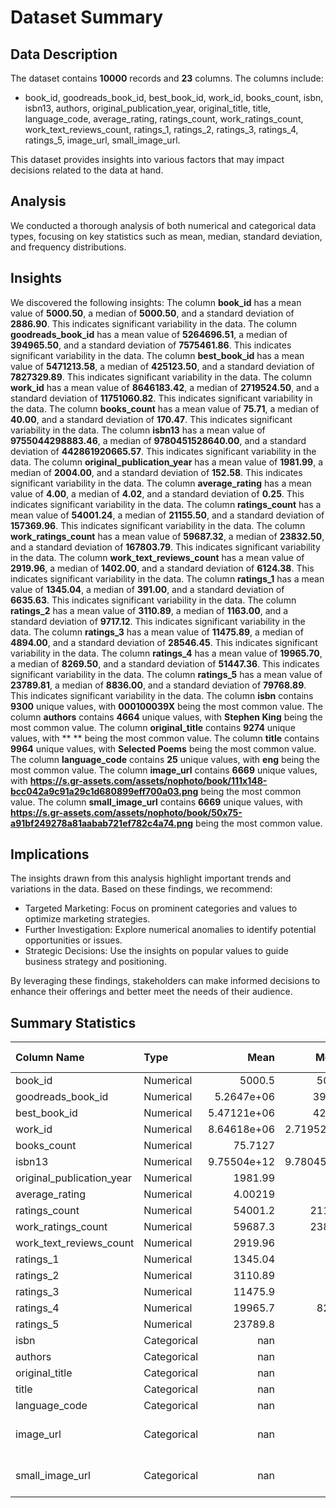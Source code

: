 # Dataset Summary

## Data Description
The dataset contains **10000** records and **23** columns. The columns include:
- book_id, goodreads_book_id, best_book_id, work_id, books_count, isbn, isbn13, authors, original_publication_year, original_title, title, language_code, average_rating, ratings_count, work_ratings_count, work_text_reviews_count, ratings_1, ratings_2, ratings_3, ratings_4, ratings_5, image_url, small_image_url.

This dataset provides insights into various factors that may impact decisions related to the data at hand.

## Analysis
We conducted a thorough analysis of both numerical and categorical data types, focusing on key statistics such as mean, median, standard deviation, and frequency distributions.

## Insights
We discovered the following insights:
The column **book_id** has a mean value of **5000.50**, a median of **5000.50**, and a standard deviation of **2886.90**. This indicates significant variability in the data.
The column **goodreads_book_id** has a mean value of **5264696.51**, a median of **394965.50**, and a standard deviation of **7575461.86**. This indicates significant variability in the data.
The column **best_book_id** has a mean value of **5471213.58**, a median of **425123.50**, and a standard deviation of **7827329.89**. This indicates significant variability in the data.
The column **work_id** has a mean value of **8646183.42**, a median of **2719524.50**, and a standard deviation of **11751060.82**. This indicates significant variability in the data.
The column **books_count** has a mean value of **75.71**, a median of **40.00**, and a standard deviation of **170.47**. This indicates significant variability in the data.
The column **isbn13** has a mean value of **9755044298883.46**, a median of **9780451528640.00**, and a standard deviation of **442861920665.57**. This indicates significant variability in the data.
The column **original_publication_year** has a mean value of **1981.99**, a median of **2004.00**, and a standard deviation of **152.58**. This indicates significant variability in the data.
The column **average_rating** has a mean value of **4.00**, a median of **4.02**, and a standard deviation of **0.25**. This indicates significant variability in the data.
The column **ratings_count** has a mean value of **54001.24**, a median of **21155.50**, and a standard deviation of **157369.96**. This indicates significant variability in the data.
The column **work_ratings_count** has a mean value of **59687.32**, a median of **23832.50**, and a standard deviation of **167803.79**. This indicates significant variability in the data.
The column **work_text_reviews_count** has a mean value of **2919.96**, a median of **1402.00**, and a standard deviation of **6124.38**. This indicates significant variability in the data.
The column **ratings_1** has a mean value of **1345.04**, a median of **391.00**, and a standard deviation of **6635.63**. This indicates significant variability in the data.
The column **ratings_2** has a mean value of **3110.89**, a median of **1163.00**, and a standard deviation of **9717.12**. This indicates significant variability in the data.
The column **ratings_3** has a mean value of **11475.89**, a median of **4894.00**, and a standard deviation of **28546.45**. This indicates significant variability in the data.
The column **ratings_4** has a mean value of **19965.70**, a median of **8269.50**, and a standard deviation of **51447.36**. This indicates significant variability in the data.
The column **ratings_5** has a mean value of **23789.81**, a median of **8836.00**, and a standard deviation of **79768.89**. This indicates significant variability in the data.
The column **isbn** contains **9300** unique values, with **000100039X** being the most common value.
The column **authors** contains **4664** unique values, with **Stephen King** being the most common value.
The column **original_title** contains **9274** unique values, with ** ** being the most common value.
The column **title** contains **9964** unique values, with **Selected Poems** being the most common value.
The column **language_code** contains **25** unique values, with **eng** being the most common value.
The column **image_url** contains **6669** unique values, with **https://s.gr-assets.com/assets/nophoto/book/111x148-bcc042a9c91a29c1d680899eff700a03.png** being the most common value.
The column **small_image_url** contains **6669** unique values, with **https://s.gr-assets.com/assets/nophoto/book/50x75-a91bf249278a81aabab721ef782c4a74.png** being the most common value.

## Implications
The insights drawn from this analysis highlight important trends and variations in the data. Based on these findings, we recommend:
- Targeted Marketing: Focus on prominent categories and values to optimize marketing strategies.
- Further Investigation: Explore numerical anomalies to identify potential opportunities or issues.
- Strategic Decisions: Use the insights on popular values to guide business strategy and positioning.

By leveraging these findings, stakeholders can make informed decisions to enhance their offerings and better meet the needs of their audience.

## Summary Statistics
| Column Name               | Type        |            Mean |           Median |   Standard Deviation |            Min |              Max |   Unique Values | Most Common Value                                                                        |   Missing Values |
|:--------------------------|:------------|----------------:|-----------------:|---------------------:|---------------:|-----------------:|----------------:|:-----------------------------------------------------------------------------------------|-----------------:|
| book_id                   | Numerical   |  5000.5         |   5000.5         |       2886.9         |     1          |  10000           |             nan | nan                                                                                      |              nan |
| goodreads_book_id         | Numerical   |     5.2647e+06  | 394966           |          7.57546e+06 |     1          |      3.32886e+07 |             nan | nan                                                                                      |              nan |
| best_book_id              | Numerical   |     5.47121e+06 | 425124           |          7.82733e+06 |     1          |      3.55342e+07 |             nan | nan                                                                                      |              nan |
| work_id                   | Numerical   |     8.64618e+06 |      2.71952e+06 |          1.17511e+07 |    87          |      5.63996e+07 |             nan | nan                                                                                      |              nan |
| books_count               | Numerical   |    75.7127      |     40           |        170.471       |     1          |   3455           |             nan | nan                                                                                      |              nan |
| isbn13                    | Numerical   |     9.75504e+12 |      9.78045e+12 |          4.42862e+11 |     1.9517e+08 |      9.79001e+12 |             nan | nan                                                                                      |              nan |
| original_publication_year | Numerical   |  1981.99        |   2004           |        152.577       | -1750          |   2017           |             nan | nan                                                                                      |              nan |
| average_rating            | Numerical   |     4.00219     |      4.02        |          0.254427    |     2.47       |      4.82        |             nan | nan                                                                                      |              nan |
| ratings_count             | Numerical   | 54001.2         |  21155.5         |     157370           |  2716          |      4.78065e+06 |             nan | nan                                                                                      |              nan |
| work_ratings_count        | Numerical   | 59687.3         |  23832.5         |     167804           |  5510          |      4.94236e+06 |             nan | nan                                                                                      |              nan |
| work_text_reviews_count   | Numerical   |  2919.96        |   1402           |       6124.38        |     3          | 155254           |             nan | nan                                                                                      |              nan |
| ratings_1                 | Numerical   |  1345.04        |    391           |       6635.63        |    11          | 456191           |             nan | nan                                                                                      |              nan |
| ratings_2                 | Numerical   |  3110.89        |   1163           |       9717.12        |    30          | 436802           |             nan | nan                                                                                      |              nan |
| ratings_3                 | Numerical   | 11475.9         |   4894           |      28546.4         |   323          | 793319           |             nan | nan                                                                                      |              nan |
| ratings_4                 | Numerical   | 19965.7         |   8269.5         |      51447.4         |   750          |      1.4813e+06  |             nan | nan                                                                                      |              nan |
| ratings_5                 | Numerical   | 23789.8         |   8836           |      79768.9         |   754          |      3.01154e+06 |             nan | nan                                                                                      |              nan |
| isbn                      | Categorical |   nan           |    nan           |        nan           |   nan          |    nan           |            9300 | 000100039X                                                                               |              700 |
| authors                   | Categorical |   nan           |    nan           |        nan           |   nan          |    nan           |            4664 | Stephen King                                                                             |                0 |
| original_title            | Categorical |   nan           |    nan           |        nan           |   nan          |    nan           |            9274 |                                                                                          |              585 |
| title                     | Categorical |   nan           |    nan           |        nan           |   nan          |    nan           |            9964 | Selected Poems                                                                           |                0 |
| language_code             | Categorical |   nan           |    nan           |        nan           |   nan          |    nan           |              25 | eng                                                                                      |             1084 |
| image_url                 | Categorical |   nan           |    nan           |        nan           |   nan          |    nan           |            6669 | https://s.gr-assets.com/assets/nophoto/book/111x148-bcc042a9c91a29c1d680899eff700a03.png |                0 |
| small_image_url           | Categorical |   nan           |    nan           |        nan           |   nan          |    nan           |            6669 | https://s.gr-assets.com/assets/nophoto/book/50x75-a91bf249278a81aabab721ef782c4a74.png   |                0 |